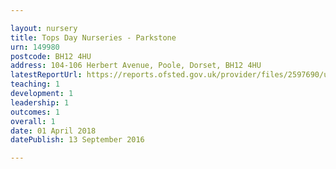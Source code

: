 ```yaml
---

layout: nursery
title: Tops Day Nurseries - Parkstone
urn: 149980
postcode: BH12 4HU
address: 104-106 Herbert Avenue, Poole, Dorset, BH12 4HU
latestReportUrl: https://reports.ofsted.gov.uk/provider/files/2597690/urn/149980.pdf
teaching: 1
development: 1
leadership: 1
outcomes: 1
overall: 1
date: 01 April 2018 
datePublish: 13 September 2016

---
```

